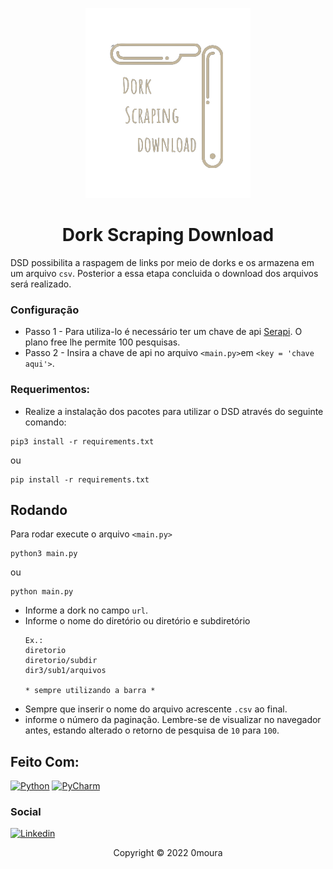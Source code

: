 <p align="center"><img src="src/logo dsd.png" alt="logo"></p>

<h1 align="center">Dork Scraping Download</h1> 

DSD possibilita a raspagem de links por meio de dorks e os armazena em um arquivo `csv`. Posterior a essa etapa concluida o download dos arquivos será realizado.


### Configuração
- Passo 1 - Para utiliza-lo é necessário ter um chave de api [Serapi](https://serpapi.com/). O plano free lhe permite 100 pesquisas.
- Passo 2 - Insira a chave de api no arquivo `<main.py>`em `<key = 'chave aqui'>`.


### Requerimentos:
- Realize a instalação dos pacotes para utilizar o DSD através do seguinte comando:

```
pip3 install -r requirements.txt
```
ou
```
pip install -r requirements.txt
```
## Rodando

Para rodar execute o arquivo `<main.py>`
```
python3 main.py
```
ou
```
python main.py
```

- Informe a dork no campo `url`.
- Informe o nome do diretório ou diretório e subdiretório
    ```
    Ex.: 
  diretorio
  diretorio/subdir
  dir3/sub1/arquivos
  
  * sempre utilizando a barra *
    ```
- Sempre que inserir o nome do arquivo acrescente `.csv` ao final.
- informe o número da paginação. Lembre-se de visualizar no navegador antes, estando alterado o retorno de 
pesquisa de `10` para `100`. 





## Feito Com:
[![Python](https://img.shields.io/badge/Python-14354C?style=for-the-badge&logo=python&logoColor=white)](https://www.microsoft.com/pt-br/windows/get-windows-10)
[![PyCharm](https://img.shields.io/badge/pycharm-143?style=for-the-badge&logo=pycharm&logoColor=black&color=black&labelColor=green)](https://code.visualstudio.com/)




### Social

[![Linkedin](https://img.shields.io/badge/LinkedIn-0077B5?style=for-the-badge&logo=linkedin&logoColor=white)](https://www.linkedin.com/in/0moura/)

<p align="center">Copyright © 2022 0moura</p>